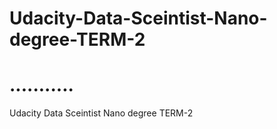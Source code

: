 # Udacity-Data-Sceintist-Nano-degree-TERM-2
# ...........
Udacity Data Sceintist Nano degree TERM-2 
